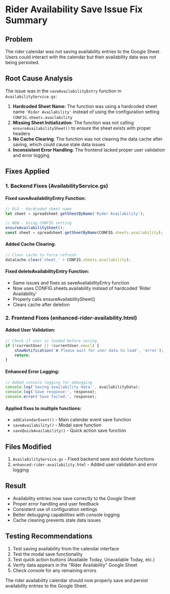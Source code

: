 # Rider Availability Save Issue Fix Summary

## Problem
The rider calendar was not saving availability entries to the Google Sheet. Users could interact with the calendar but their availability data was not being persisted.

## Root Cause Analysis
The issue was in the `saveAvailabilityEntry` function in `AvailabilityService.gs`:

1. **Hardcoded Sheet Name**: The function was using a hardcoded sheet name `'Rider Availability'` instead of using the configuration setting `CONFIG.sheets.availability`
2. **Missing Sheet Initialization**: The function was not calling `ensureAvailabilitySheet()` to ensure the sheet exists with proper headers
3. **No Cache Clearing**: The function was not clearing the data cache after saving, which could cause stale data issues
4. **Inconsistent Error Handling**: The frontend lacked proper user validation and error logging

## Fixes Applied

### 1. Backend Fixes (AvailabilityService.gs)

#### Fixed saveAvailabilityEntry Function:
```javascript
// OLD - Hardcoded sheet name
let sheet = spreadsheet.getSheetByName('Rider Availability');

// NEW - Using CONFIG setting
ensureAvailabilitySheet();
const sheet = spreadsheet.getSheetByName(CONFIG.sheets.availability);
```

#### Added Cache Clearing:
```javascript
// Clear cache to force refresh
dataCache.clear('sheet_' + CONFIG.sheets.availability);
```

#### Fixed deleteAvailabilityEntry Function:
- Same issues and fixes as saveAvailabilityEntry function
- Now uses CONFIG.sheets.availability instead of hardcoded 'Rider Availability'
- Properly calls ensureAvailabilitySheet()
- Clears cache after deletion

### 2. Frontend Fixes (enhanced-rider-availability.html)

#### Added User Validation:
```javascript
// Check if user is loaded before saving
if (!currentUser || !currentUser.email) {
    showNotification('❌ Please wait for user data to load', 'error');
    return;
}
```

#### Enhanced Error Logging:
```javascript
// Added console logging for debugging
console.log('Saving availability data:', availabilityData);
console.log('Save response:', response);
console.error('Save failed:', response);
```

#### Applied fixes to multiple functions:
- `addCalendarEvent()` - Main calendar event save function
- `saveAvailability()` - Modal save function  
- `saveQuickAvailability()` - Quick action save function

## Files Modified
1. `AvailabilityService.gs` - Fixed backend save and delete functions
2. `enhanced-rider-availability.html` - Added user validation and error logging

## Result
- Availability entries now save correctly to the Google Sheet
- Proper error handling and user feedback
- Consistent use of configuration settings
- Better debugging capabilities with console logging
- Cache clearing prevents stale data issues

## Testing Recommendations
1. Test saving availability from the calendar interface
2. Test the modal save functionality
3. Test quick action buttons (Available Today, Unavailable Today, etc.)
4. Verify data appears in the "Rider Availability" Google Sheet
5. Check console for any remaining errors

The rider availability calendar should now properly save and persist availability entries to the Google Sheet.